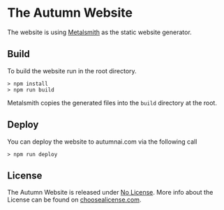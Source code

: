 # The Autumn Website

The website is using [Metalsmith][metalsmith] as the static website generator.

[metalsmith]: https://github.com/metalsmith/metalsmith

## Build

To build the website run in the root directory.

```shell
> npm install
> npm run build
```

Metalsmith copies the generated files into the `build` directory at the root.

## Deploy

You can deploy the website to autumnai.com via the following call

```
> npm run deploy
```

## License

The Autumn Website is released under [No License](./LICENSE). More info about
the License can be found on
[choosealicense.com](http://choosealicense.com/licenses/).
